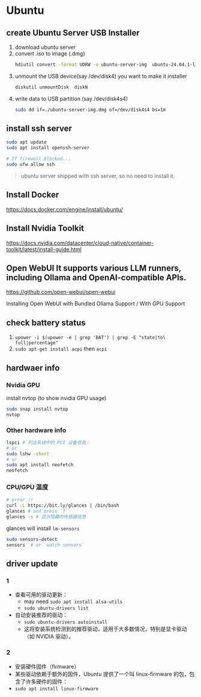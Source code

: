 
# Ubuntu

## create Ubuntu Server USB Installer

1. download ubuntu server
2. convert .iso to image (.dmg)
    ```bash
	hdiutil convert -format UDRW -o ubuntu-server-img  ubuntu-24.04.1-live-server-amd64.iso
    ```
3. unmount the USB device(say /dev/disk4) you want to make it installer
    ```bash
	diskutil unmountDisk  diskN
    ```
4. write data to USB partition (say /dev/disk4s4)
    ```bash
	sudo dd if=./ubuntu-server-img.dmg of=/dev/disk4s4 bs=1m
    ```

## install ssh server

```bash
sudo apt update
sudo apt install openssh-server

# If firewall blocked...
sudo ufw allow ssh
```

> ubuntu server shipped with ssh server, so no need to install it.


## Install Docker

https://docs.docker.com/engine/install/ubuntu/

## Install Nvidia Toolkit

https://docs.nvidia.com/datacenter/cloud-native/container-toolkit/latest/install-guide.html


## Open WebUI It supports various LLM runners, including Ollama and OpenAI-compatible APIs.  

https://github.com/open-webui/open-webui

Installing Open WebUI with Bundled Ollama Support  / With GPU Support


## check battery status

1. `upower -i $(upower -e | grep 'BAT') | grep -E "state|to\ full|percentage"`
2. `sudo apt-get install acpi` then `acpi`


## hardwaer info

### Nvidia GPU

install nvtop  (to show nvidia GPU usage)

```bash
sudo snap install nvtop
nvtop
```

### Other hardware info

```bash
lspci # 列出系统中的 PCI 设备信息：
# or
sudo lshw -short
# or 
sudo apt install neofetch
neofetch
```

### CPU/GPU 温度

```bash
# error !!
curl -L https://bit.ly/glances | /bin/bash
glances # and press `f`
glances -s # 显示隐藏的传感器信息
```

glances will install `lm-sensors`

```bash
sudo sensors-detect
sensors  # or `watch sensors`
```



## driver update

### 1

- 查看可用的驱动更新：
    - may need `sudo apt install alsa-utils`
    - `sudo ubuntu-drivers list`
- 自动安装推荐的驱动：
    - `sudo ubuntu-drivers autoinstall`
    - 这将安装系统检测到的推荐驱动，适用于大多数情况，特别是显卡驱动（如 NVIDIA 驱动）。

### 2

- 安装硬件固件（firmware）
- 某些驱动依赖于额外的固件，Ubuntu 提供了一个叫 linux-firmware 的包，包含了许多硬件的固件：
- `sudo apt install linux-firmware`



